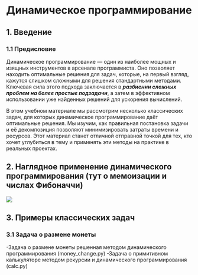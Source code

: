 # Динамическое программирование
## 1. Введение
### 1.1 Предисловие
Динамическое программирование — один из наиболее мощных и изящных инструментов в арсенале программиста. Оно позволяет находить оптимальные решения для задач, которые, на первый взгляд, кажутся слишком сложными для решения стандартными методами. Ключевая сила этого подхода заключается в ***разбиении сложных проблем на более простые подзадачи***, а затем в эффективном использовании уже найденных решений для ускорения вычислений.

В этом учебном материале мы рассмотрим несколько классических задач, для которых динамическое программирование даёт оптимальные решения. Мы изучим, как правильная постановка задачи и её декомпозиция позволяют минимизировать затраты времени и ресурсов. Этот материал станет отличной отправной точкой для тех, кто хочет углубиться в тему и применять эти методы на практике в реальных проектах.

## 2. Наглядное применение динамического программирования (тут о мемоизации и числах Фибоначчи)

<img src="https://latex.codecogs.com/gif.latex?s=\text { sensor reading }  " /> 

## 3. Примеры классических задач
### 3.1 Задача о размене монеты

-Задача о размене монеты решенная методом динамического программирования (money_change.py)
-Задача о примитивном калькуляторе методом рекурсии и динамического программирования (calc.py)
